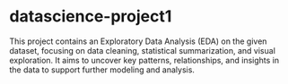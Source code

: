 # datascience-project1
This project contains an Exploratory Data Analysis (EDA) on the given dataset, focusing on data cleaning, statistical summarization, and visual exploration. It aims to uncover key patterns, relationships, and insights in the data to support further modeling and analysis.
